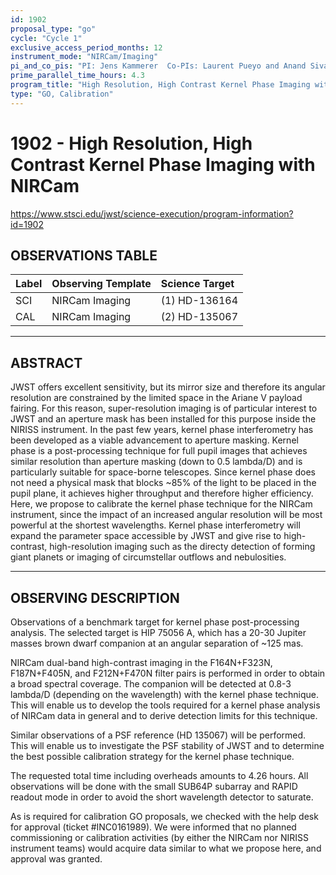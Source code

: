 ```yaml
---
id: 1902
proposal_type: "go"
cycle: "Cycle 1"
exclusive_access_period_months: 12
instrument_mode: "NIRCam/Imaging"
pi_and_co_pis: "PI: Jens Kammerer  Co-PIs: Laurent Pueyo and Anand Sivaramakrishnan"
prime_parallel_time_hours: 4.3
program_title: "High Resolution, High Contrast Kernel Phase Imaging with NIRCam"
type: "GO, Calibration"
---
```

# 1902 - High Resolution, High Contrast Kernel Phase Imaging with NIRCam
https://www.stsci.edu/jwst/science-execution/program-information?id=1902
## OBSERVATIONS TABLE
| Label | Observing Template | Science Target |
| :---- | :----------------- | :------------- |
| SCI   | NIRCam Imaging     | (1) HD-136164  |
| CAL   | NIRCam Imaging     | (2) HD-135067  |

---

## ABSTRACT
JWST offers excellent sensitivity, but its mirror size and therefore its angular resolution are constrained by the limited space in the Ariane V payload fairing. For this reason, super-resolution imaging is of particular interest to JWST and an aperture mask has been installed for this purpose inside the NIRISS instrument. In the past few years, kernel phase interferometry has been developed as a viable advancement to aperture masking. Kernel phase is a post-processing technique for full pupil images that achieves similar resolution than aperture masking (down to 0.5 lambda/D) and is particularly suitable for space-borne telescopes. Since kernel phase does not need a physical mask that blocks ~85% of the light to be placed in the pupil plane, it achieves higher throughput and therefore higher efficiency. Here, we propose to calibrate the kernel phase technique for the NIRCam instrument, since the impact of an increased angular resolution will be most powerful at the shortest wavelengths. Kernel phase interferometry will expand the parameter space accessible by JWST and give rise to high-contrast, high-resolution imaging such as the directy detection of forming giant planets or imaging of circumstellar outflows and nebulosities.

---

## OBSERVING DESCRIPTION
Observations of a benchmark target for kernel phase post-processing analysis. The selected target is HIP 75056 A, which has a 20-30 Jupiter masses brown dwarf companion at an angular separation of ~125 mas.

NIRCam dual-band high-contrast imaging in the F164N+F323N, F187N+F405N, and F212N+F470N filter pairs is performed in order to obtain a broad spectral coverage. The companion will be detected at 0.8-3 lambda/D (depending on the wavelength) with the kernel phase technique. This will enable us to develop the tools required for a kernel phase analysis of NIRCam data in general and to derive detection limits for this technique.

Similar observations of a PSF reference (HD 135067) will be performed. This will enable us to investigate the PSF stability of JWST and to determine the best possible calibration strategy for the kernel phase technique.

The requested total time including overheads amounts to 4.26 hours. All observations will be done with the small SUB64P subarray and RAPID readout mode in order to avoid the short wavelength detector to saturate.

As is required for calibration GO proposals, we checked with the help desk for approval (ticket #INC0161989). We were informed that no planned commissioning or calibration activities (by either the NIRCam nor NIRISS instrument teams) would acquire data similar to what we propose here, and approval was granted.